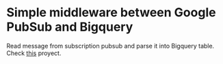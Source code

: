 # Simple middleware between Google PubSub and Bigquery

Read message from subscription pubsub and parse it into Bigquery table. Check [this](https://github.com/mlmnz/parkingDetector) proyect.